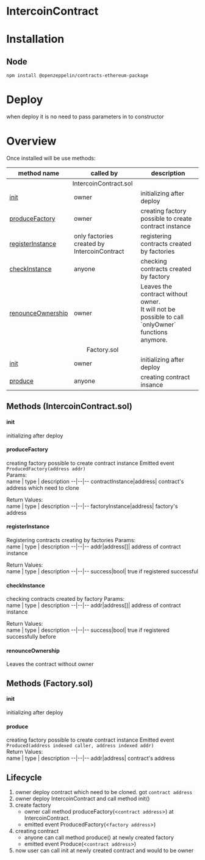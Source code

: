 # IntercoinContract

# Installation
## Node
`npm install @openzeppelin/contracts-ethereum-package`

# Deploy
when deploy it is no need to pass parameters in to constructor

# Overview

Once installed will be use methods:

<table>
<thead>
	<tr>
		<th>method name</th>
		<th>called by</th>
		<th>description</th>
	</tr>
</thead>
<tbody>
    <tr>
        <td colspan="3" align="center">IntercoinContract.sol</td>
    </tr>
	<tr>
		<td><a href="#init">init</a></td>
		<td>owner</td>
		<td>initializing after deploy</td>
	</tr>
	<tr>
		<td><a href="#producefactory">produceFactory</a></td>
		<td>owner</td>
		<td>creating factory possible to create contract instance</td>
	</tr>
	<tr>
		<td><a href="#registerinstance">registerInstance</a></td>
		<td>only factories created by IntercoinContract</td>
		<td>registering contracts created by factories</td>
	</tr>
	<tr>
		<td><a href="#checkinstance">checkInstance</a></td>
		<td>anyone</td>
		<td>checking contracts created by factory</td>
	</tr>
	<tr>
		<td><a href="#renounceownership">renounceOwnership</a></td>
		<td>owner</td>
		<td>
		Leaves the contract without owner.<br>
		It will not be possible to call `onlyOwner` functions anymore.
        </td>
	</tr>
    <tr>
        <td colspan="3" align="center">Factory.sol</td>
    </tr>
	<tr>
		<td><a href="#init-1">init</a></td>
		<td>owner</td>
		<td>initializing after deploy</td>
	</tr>
	<tr>
		<td><a href="#produce">produce</a></td>
		<td>anyone</td>
		<td>creating contract insance</td>
	</tr>
</tbody>	
</table>

## Methods (IntercoinContract.sol)

#### init
initializing after deploy

#### produceFactory
creating factory possible to create contract instance
Emitted event `ProducedFactory(address addr)`<br>
Params:<br>
name  | type | description
--|--|--
contractInstance|address| contract's address which need to clone

Return Values:<br>
name  | type | description
--|--|--
factoryInstance|address| factory's address

#### registerInstance
Registering contracts creating by factories
Params:<br>
name  | type | description
--|--|--
addr|address[]| address of contract instance 

Return Values:<br>
name  | type | description
--|--|--
success|bool| true if registered successful

#### checkInstance
checking contracts created by factory
Params:<br>
name  | type | description
--|--|--
addr|address[]| address of contract instance 

Return Values:<br>
name  | type | description
--|--|--
success|bool| true if registered successfully before

#### renounceOwnership
Leaves the contract without owner


## Methods (Factory.sol)

#### init
initializing after deploy

#### produce
creating factory possible to create contract instance
Emitted event `Produced(address indexed caller, address indexed addr)`<br>
Return Values:<br>
name  | type | description
--|--|--
addr|address| contract's address



## Lifecycle
1.	owner deploy contract which need to be cloned. got `contract address`
2.	owner deploy IntercoinContract and call method init()
3.	create factory
	* owner call method produceFactory(<`contract address`>) at IntercoinContract. 
	* emitted event ProducedFactory(<`factory address`>)
4.  creating contract 
    * anyone can call method produce() at newly created factory
    * emitted event Produce(<`contract address`>)
5.	now user can call init  at newly created contract and would to be owner 
